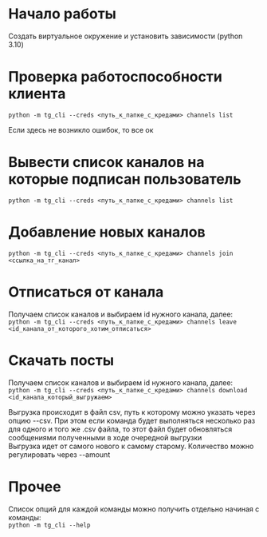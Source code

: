 # Начало работы  
Создать виртуальное окружение и установить зависимости (python 3.10)

# Проверка работоспособности клиента  
`python -m tg_cli --creds <путь_к_папке_с_кредами> channels list`    

Если здесь не возникло ошибок, то все ок  

# Вывести список каналов на которые подписан пользователь  
`python -m tg_cli --creds <путь_к_папке_с_кредами> channels list`  

# Добавление новых каналов  
`python -m tg_cli --creds <путь_к_папке_с_кредами> channels join <ссылка_на_тг_канал>`  

# Отписаться от канала
Получаем список каналов и выбираем id нужного канала, далее:  
`python -m tg_cli --creds <путь_к_папке_с_кредами> channels leave <id_канала_от_которого_хотим_отписаться>`  

# Скачать посты
Получаем список каналов и выбираем id нужного канала, далее:  
`python -m tg_cli --creds <путь_к_папке_с_кредами> channels download <id_канала_который_выгружаем>`  

Выгрузка происходит в файл csv, путь к которому можно указать через опцию --csv. При этом если команда будет выполняться несколько раз для одного и того же .csv файла, то этот файл будет обновляться сообщениями полученными в ходе очередной выгрузки  
Выгрузка идет от самого нового к самому старому. Количество можно регулировать через --amount

# Прочее

Список опций для каждой команды можно получить отдельно начиная с команды:  
`python -m tg_cli --help`